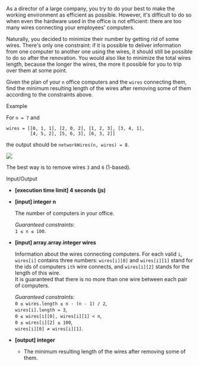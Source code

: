 
As a director of a large company, you try to do your best to make the working environment as efficient as possible. However, it's difficult to do so when even the hardware used in the office is not efficient: there are too many wires connecting your employees' computers.

Naturally, you decided to minimize their number by getting rid of some wires. There's only one constraint: if it is possible to deliver information from one computer to another one using the wires, it should still be possible to do so after the renovation. You would also like to minimize the total wires length, because the longer the wires, the more it possible for you to trip over them at some point.

Given the plan of your  `n`  office computers and the  `wires`  connecting them, find the minimum resulting length of the wires after removing some of them according to the constraints above.

Example

For  `n = 7`  and

```
wires = [[0, 1, 1], [2, 0, 2], [1, 2, 3], [3, 4, 1],
         [4, 5, 2], [5, 6, 3], [6, 3, 2]]

```

the output should be  `networkWires(n, wires) = 8`.

![](https://codesignal.s3.amazonaws.com/tasks/networkWires/img/example.png?_tm=1551538444000)

The best way is to remove wires  `3`  and  `6`  (1-based).

Input/Output

-   **[execution time limit] 4 seconds (js)**
    
-   **[input] integer n**
    
    The number of computers in your office.
    
    _Guaranteed constraints:_  
    `1 ≤ n ≤ 100`.
    
-   **[input] array.array.integer wires**
    
    Information about the wires connecting computers. For each valid  `i`,  `wires[i]`  contains three numbers:  `wires[i][0]`  and  `wires[i][1]`  stand for the ids of computers  `ith`  wire connects, and  `wires[i][2]`  stands for the length of this wire.  
    It is guaranteed that there is no more than one wire between each pair of computers.
    
    _Guaranteed constraints:_  
    `0 ≤ wires.length ≤ n · (n - 1) / 2`,  
    `wires[i].length = 3`,  
    `0 ≤ wires[i][0], wires[i][1] < n`,  
    `0 ≤ wires[i][2] ≤ 100`,  
    `wires[i][0] ≠ wires[i][1]`.
    
-   **[output] integer**
    
    -   The minimum resulting length of the wires after removing some of them.